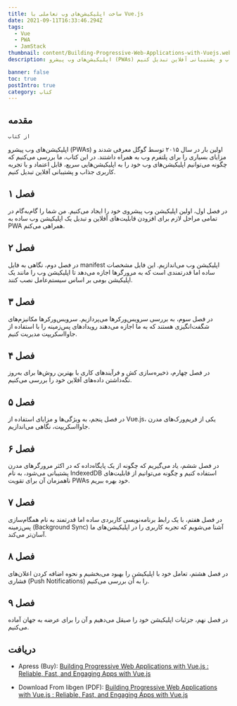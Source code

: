 ```yaml
---
title: ساخت اپلیکیشن‌های وب تعاملی با Vue.js
date: 2021-09-11T16:33:46.294Z
tags:
  - Vue
  - PWA
  - JamStack
thumbnail: content/Building-Progressive-Web-Applications-with-Vuejs.webp
description: اپلیکیشن‌های وب پیشرو (PWAs) اولین بار در سال ۲۰۱۵ توسط گوگل معرفی شدند و مزایای بسیاری را برای پلتفرم وب به همراه داشتند. در این کتاب، ما بررسی می‌کنیم که چگونه می‌توانیم اپلیکیشن‌های وب خود را به اپلیکیشن‌هایی سریع، قابل اعتماد و با تجربه کاربری جذاب و پشتیبانی آفلاین تبدیل کنیم.

banner: false
toc: true
postIntro: true
category: کتاب
---
```


## مقدمه

`از کتاب`

اپلیکیشن‌های وب پیشرو (PWAs) اولین بار در سال ۲۰۱۵ توسط گوگل معرفی شدند و مزایای بسیاری را برای پلتفرم وب به همراه داشتند. در این کتاب، ما بررسی می‌کنیم که چگونه می‌توانیم اپلیکیشن‌های وب خود را به اپلیکیشن‌هایی سریع، قابل اعتماد و با تجربه کاربری جذاب و پشتیبانی آفلاین تبدیل کنیم.

## فصل ۱

در فصل اول، اولین اپلیکیشن وب پیشروی خود را ایجاد می‌کنیم. من شما را گام‌به‌گام در تمامی مراحل لازم برای افزودن قابلیت‌های آفلاین و تبدیل یک اپلیکیشن وب ساده به PWA همراهی می‌کنم.

## فصل ۲

در فصل دوم، نگاهی به فایل manifest اپلیکیشن وب می‌اندازیم. این فایل مشخصات ساده اما قدرتمندی است که به مرورگرها اجازه می‌دهد تا اپلیکیشن وب را مانند یک اپلیکیشن بومی بر اساس سیستم‌عامل نصب کنند.

## فصل ۳

در فصل سوم، به بررسی سرویس‌ورکرها می‌پردازیم. سرویس‌ورکرها مکانیزم‌های شگفت‌انگیزی هستند که به ما اجازه می‌دهند رویدادهای پس‌زمینه را با استفاده از جاوااسکریپت مدیریت کنیم.

## فصل ۴

در فصل چهارم، ذخیره‌سازی کش و فرآیندهای کاری با بهترین روش‌ها برای به‌روز نگه‌داشتن داده‌های آفلاین خود را بررسی می‌کنیم.

## فصل ۵

در فصل پنجم، به ویژگی‌ها و مزایای استفاده از Vue.js، یکی از فریم‌ورک‌های مدرن جاوااسکریپت، نگاهی می‌اندازیم.

## فصل ۶

در فصل ششم، یاد می‌گیریم که چگونه از یک پایگاه‌داده که در اکثر مرورگرهای مدرن پشتیبانی می‌شود، به نام IndexedDB استفاده کنیم و چگونه می‌توانیم از قابلیت‌های ناهمزمان آن برای تقویت PWAs خود بهره ببریم.

## فصل ۷

در فصل هفتم، با یک رابط برنامه‌نویسی کاربردی ساده اما قدرتمند به نام همگام‌سازی پس‌زمینه (Background Sync) آشنا می‌شویم که تجربه کاربری را در اپلیکیشن‌های ما آسان‌تر می‌کند.

## فصل ۸

در فصل هشتم، تعامل خود با اپلیکیشن را بهبود می‌بخشیم و نحوه اضافه کردن اعلان‌های فشاری (Push Notifications) را به آن بررسی می‌کنیم.

## فصل ۹

در فصل نهم، جزئیات اپلیکیشن خود را صیقل می‌دهیم و آن را برای عرضه به جهان آماده می‌کنیم.

## دریافت

- Apress (Buy): [Building Progressive Web Applications with Vue.js : Reliable, Fast, and Engaging Apps with Vue.js](https://www.apress.com/gp/book/9781484253335)

- Download From libgen (PDF): [Building Progressive Web Applications with Vue.js : Reliable, Fast, and Engaging Apps with Vue.js](http://libgen.is/book/index.php?md5=20A804EDBC4C98A4D5B9EE3AEB49C83C)
